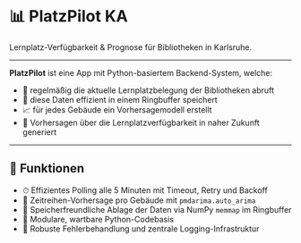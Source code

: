 
# 📊 PlatzPilot KA 

Lernplatz-Verfügbarkeit & Prognose für Bibliotheken in Karlsruhe.

---

**PlatzPilot** ist eine App mit Python-basiertem Backend-System, welche:

- 🔄 regelmäßig die aktuelle Lernplatzbelegung der Bibliotheken abruft
- 💾 diese Daten effizient in einem Ringbuffer speichert
- 📈 für jedes Gebäude ein Vorhersagemodell erstellt
- 🔮 Vorhersagen über die Lernplatzverfügbarkeit in naher Zukunft generiert

---

## 🚀 Funktionen

- ⏱ Effizientes Polling alle 5 Minuten mit Timeout, Retry und Backoff
- 🧠 Zeitreihen-Vorhersage pro Gebäude mit `pmdarima.auto_arima`
- 💾 Speicherfreundliche Ablage der Daten via NumPy `memmap` im Ringbuffer
- 📁 Modulare, wartbare Python-Codebasis
- 🔐 Robuste Fehlerbehandlung und zentrale Logging-Infrastruktur
